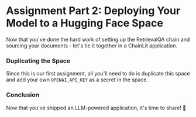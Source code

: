 # Assignment Part 2: Deploying Your Model to a Hugging Face Space

Now that you've done the hard work of setting up the RetrievalQA chain and sourcing your documents - let's tie it together in a ChainLit application.

### Duplicating the Space

Since this is our first assignment, all you'll need to do is duplicate this space and add your own `OPENAI_API_KEY` as a secret in the space.

### Conclusion

Now that you've shipped an LLM-powered application, it's time to share! 🚀

